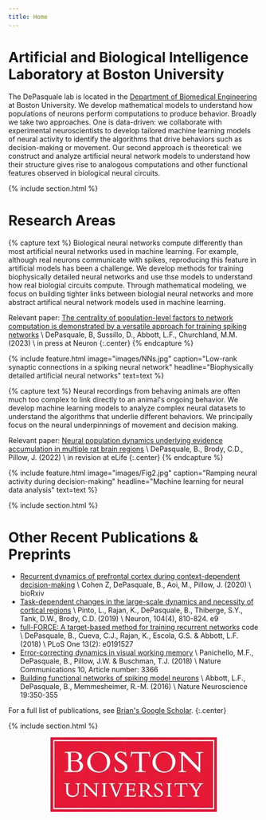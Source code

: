 ```yaml
---
title: Home
---
```


# Artificial and Biological Intelligence Laboratory at Boston University

The DePasquale lab is located in the [Department of Biomedical Engineering](https://www.bu.edu/eng/academics/departments-and-divisions/biomedical-engineering/) at Boston University. We develop mathematical models to understand how populations of neurons perform computations to produce behavior. Broadly we take two approaches. One is data-driven: we collaborate with experimental neuroscientists to develop tailored machine learning models of neural activity to identify the algorithms that drive behaviors such as decision-making or movement. Our second approach is theoretical: we construct and analyze artificial neural network models to understand how their structure gives rise to analogous computations and other functional features observed in biological neural circuits.

{% include section.html %}

# Research Areas

{% capture text %}
Biological neural networks compute differently than most artificial neural networks used in machine learning. For example, although real neurons communicate with spikes, reproducing this feature in artificial models has been a challenge. We develop methods for training biophysically detailed neural networks and use thse models to understand how real biologial circuits compute. Through mathematical modeling, we focus on building tighter links between biologial neural networks and more abstract artifical neural network models used in machine learning. 

Relevant paper: [The centrality of population-level factors to network computation is demonstrated by a versatile approach for training spiking networks](https://doi.org/10.1016/j.neuron.2022.12.007) \\
DePasquale, B, Sussillo, D., Abbott, L.F., Churchland, M.M. (2023) \\
in press at Neuron
{:.center}
{% endcapture %}

{%
  include feature.html
  image="images/NNs.jpg"
  caption="Low-rank synaptic connections in a spiking neural network"
  headline="Biophysically detailed artificial neural networks"
  text=text
%}

{% capture text %}
Neural recordings from behaving animals are often much too complex to link directly to an animal's ongoing behavior. We develop machine learning models to analyze complex neural datasets to understand the algorithms that underlie different behaviors. We principally focus on the neural underpinnings of movement and decision making. 
 
Relevant paper: [Neural population dynamics underlying evidence accumulation in multiple rat brain regions](https://www.biorxiv.org/content/10.1101/2021.10.28.465122v1) \\
DePasquale, B., Brody, C.D., Pillow, J. (2022) \\
in revision at eLife
{:.center}
{% endcapture %}

{%
  include feature.html
  image="images/Fig2.jpg"
  caption="Ramping neural activity during decision-making"
  headline="Machine learning for neural data analysis"
  text=text
%}

{% include section.html %}

# Other Recent Publications & Preprints

* [Recurrent dynamics of prefrontal cortex during context-dependent decision-making](https://doi.org/10.1101/2020.11.27.401539) \\
Cohen Z, DePasquale, B., Aoi, M., Pillow, J. (2020) \\
bioRxiv
* [Task-dependent changes in the large-scale dynamics and necessity of cortical regions](https://linkinghub.elsevier.com/retrieve/pii/S0896627319307317) \\
Pinto, L., Rajan, K., DePasquale, B., Thiberge, S.Y., Tank, D.W., Brody, C.D. (2019) \\
 Neuron, 104(4), 810-824. e9
* [full-FORCE: A target-based method for training recurrent networks]("https://doi.org/10.1371/journal.pone.0191527")
<a href="https://github.com/briandepasquale/full-FORCE-demos" style="text-decoration: none"><i class="fab fa-github"></i> code</a> \\
DePasquale, B., Cueva, C.J., Rajan, K., Escola, G.S. & Abbott, L.F. (2018) \\
PLoS One 13(2): e0191527
* [Error-correcting dynamics in visual working memory](https://www.nature.com/articles/s41467-019-11298-3) \\
Panichello, M.F., DePasquale, B., Pillow, J.W. & Buschman, T.J. (2018) \\
Nature Communications 10, Article number: 3366
* [Building functional networks of spiking model neurons](https://www.nature.com/articles/nn.4241) \\
Abbott, L.F., DePasquale, B., Memmesheimer, R.-M. (2016) \\
Nature Neuroscience 19:350-355

For a full list of publications, see [Brian's Google Scholar](https://scholar.google.com/citations?user=dkRSv1AAAAAJ&hl=en).
{:.center}

{% include section.html %}

<div style="text-align: center;">
    <img src="images/BU.jpeg" >
</div>